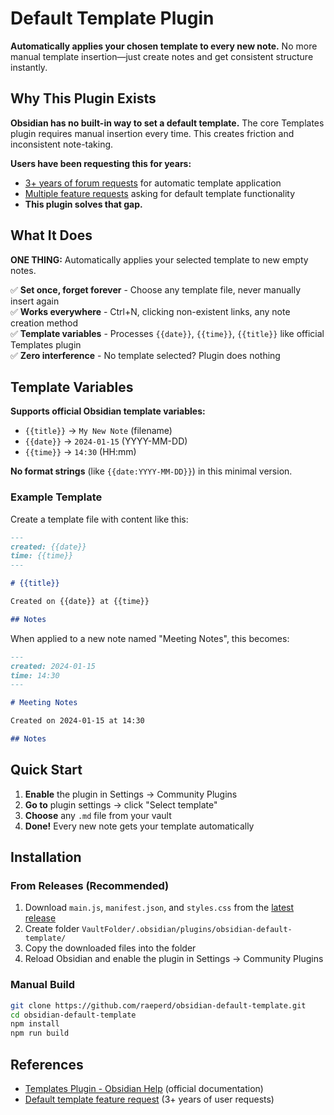 # Default Template Plugin

**Automatically applies your chosen template to every new note.** No more manual template insertion—just create notes and get consistent structure instantly.

## Why This Plugin Exists

**Obsidian has no built-in way to set a default template.** The core Templates plugin requires manual insertion every time. This creates friction and inconsistent note-taking.

**Users have been requesting this for years:**
- [3+ years of forum requests](https://forum.obsidian.md/t/default-template-for-new-note-cltr-n-click-to-non-existing-note/10332) for automatic template application
- [Multiple feature requests](https://forum.obsidian.md/t/add-a-default-template-for-new-notes/75223) asking for default template functionality
- **This plugin solves that gap.**

## What It Does

**ONE THING:** Automatically applies your selected template to new empty notes.

✅ **Set once, forget forever** - Choose any template file, never manually insert again  
✅ **Works everywhere** - Ctrl+N, clicking non-existent links, any note creation method  
✅ **Template variables** - Processes `{{date}}`, `{{time}}`, `{{title}}` like official Templates plugin  
✅ **Zero interference** - No template selected? Plugin does nothing

## Template Variables

**Supports official Obsidian template variables:**

- `{{title}}` → `My New Note` (filename)
- `{{date}}` → `2024-01-15` (YYYY-MM-DD)
- `{{time}}` → `14:30` (HH:mm)

**No format strings** (like `{{date:YYYY-MM-DD}}`) in this minimal version.

### Example Template

Create a template file with content like this:
```markdown
---
created: {{date}}
time: {{time}}
---

# {{title}}

Created on {{date}} at {{time}}

## Notes

```

When applied to a new note named "Meeting Notes", this becomes:
```markdown
---
created: 2024-01-15
time: 14:30
---

# Meeting Notes

Created on 2024-01-15 at 14:30

## Notes

```

## Quick Start

1. **Enable** the plugin in Settings → Community Plugins
2. **Go to** plugin settings → click "Select template"  
3. **Choose** any `.md` file from your vault
4. **Done!** Every new note gets your template automatically

## Installation

### From Releases (Recommended)
1. Download `main.js`, `manifest.json`, and `styles.css` from the [latest release](https://github.com/raeperd/obsidian-default-template/releases)
2. Create folder `VaultFolder/.obsidian/plugins/obsidian-default-template/`
3. Copy the downloaded files into the folder
4. Reload Obsidian and enable the plugin in Settings → Community Plugins

### Manual Build
```bash
git clone https://github.com/raeperd/obsidian-default-template.git
cd obsidian-default-template
npm install
npm run build
```

## References

- [Templates Plugin - Obsidian Help](https://help.obsidian.md/plugins/templates) (official documentation)
- [Default template feature request](https://forum.obsidian.md/t/default-template-for-new-note-cltr-n-click-to-non-existing-note/10332) (3+ years of user requests)
